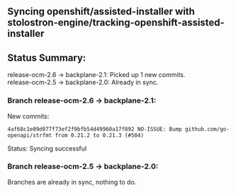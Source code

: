 ## Syncing openshift/assisted-installer with stolostron-engine/tracking-openshift-assisted-installer

## Status Summary:

release-ocm-2.6 -> backplane-2.1: Picked up 1 new commits.  
release-ocm-2.5 -> backplane-2.0: Already in sync.  

### Branch release-ocm-2.6 -> backplane-2.1:

New commits:

```
4af68c1e09d077f73ef2f9bfb54d49960a17f892 NO-ISSUE: Bump github.com/go-openapi/strfmt from 0.21.2 to 0.21.3 (#504)
```

Status: Syncing successful

### Branch release-ocm-2.5 -> backplane-2.0:

Branches are already in sync, nothing to do.
